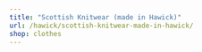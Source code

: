 ```yaml
---
title: "Scottish Knitwear (made in Hawick)"
url: /hawick/scottish-knitwear-made-in-hawick/
shop: clothes
---
```

